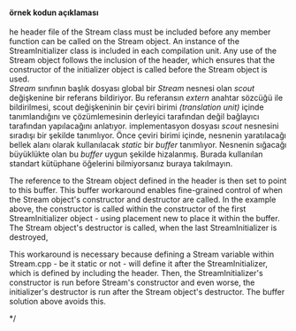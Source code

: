 #### örnek kodun açıklaması

he header file of the Stream class must be included before any member function 
can be called on the Stream object. 
An instance of the StreamInitializer class is included in each compilation unit. 
Any use of the Stream object follows the inclusion of the header, 
which ensures that the constructor of the initializer object is called before the Stream object is used.
<br>
_Stream_ sınıfının başlık dosyası global bir _Stream_ nesnesi olan _scout_ değişkenine bir referans bildiriyor.
Bu referansın _extern_ anahtar sözcüğü ile bildirilmesi, scout değişkeninin bir çeviri birimi _(translation unit)_ içinde tanımlandığını ve 
çözümlemesinin derleyici tarafından değil bağlayıcı tarafından yapılacağını anlatıyor.
implementasyon dosyası _scout_ nesnesini sıradışı bir şekilde tanımlıyor.
Önce çeviri birimi içinde, nesnenin yaratılacağı bellek alanı olarak kullanılacak _static_ bir _buffer_ tanımlıyor.
Nesnenin sığacağı büyüklükte olan bu _buffer_ uygun şekilde hizalanmış.
Burada kullanılan standart kütüphane öğelerini bilmiyorsanız buraya takılmayın.
<br>


The reference to the Stream object defined in the header is then set to point to this buffer.
This buffer workaround enables fine-grained control of when the Stream object's constructor and destructor are called. 
In the example above, the constructor is called within the constructor of the first StreamInitializer object - 
using placement new to place it within the buffer. The Stream object's destructor is called, when the last StreamInitializer is destroyed,

This workaround is necessary because defining a Stream variable within Stream.cpp - be it static or not - will define it after the StreamInitializer, 
which is defined by including the header. 
Then, the StreamInitializer's constructor is run before Stream's constructor and even worse, 
the initializer's destructor is run after the Stream object's destructor. The buffer solution above avoids this.


*/
